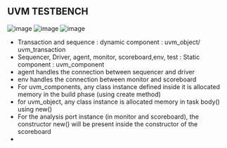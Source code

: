 ## UVM TESTBENCH
![image](https://github.com/Diya-Veerbhan/UVM/assets/64258231/43a2e914-9405-4bdd-977e-6b4559ac41b8)
![image](https://github.com/Diya-Veerbhan/UVM/assets/64258231/c95aec76-a1cc-426d-b203-d4e128a42f18)
![image](https://github.com/Diya-Veerbhan/UVM/assets/64258231/b9f95c83-282a-491a-93d3-992fde2bd0fa)

- Transaction and sequence : dynamic component : uvm_object/ uvm_transaction
- Sequencer, Driver, agent, monitor, scoreboard,env, test  : Static component : uvm_component
- agent handles the connection between sequencer and driver
- env handles the connection between monitor and scoreboard
- For uvm_components, any class instance defined inside it is allocated memory in the build phase (using create method)
- for uvm_object, any class instance is allocated memory in task body() using new()
- For the analysis port instance (in monitor and scoreboard), the constructor new() will be present inside the constructor of the scoreboard
- 

